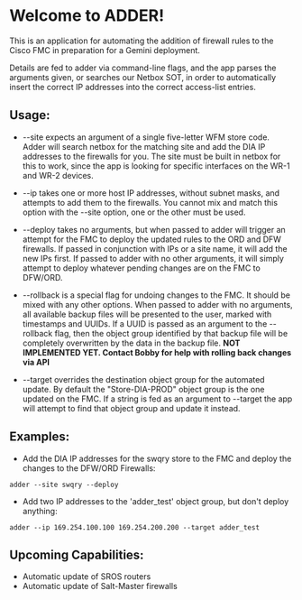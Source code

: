 # Welcome to ADDER!

This is an application for automating the addition of firewall rules to the Cisco FMC in preparation for a Gemini deployment.

Details are fed to adder via command-line flags, and the app parses the arguments given, or searches our Netbox SOT, in order to automatically insert the correct IP addresses into the correct access-list entries.

## Usage:

* --site expects an argument of a single five-letter WFM store code. Adder will search netbox for the matching site and add the DIA IP addresses to the firewalls for you. The site must be built in netbox for this to work, since the app is looking for specific interfaces on the WR-1 and WR-2 devices.

* --ip takes one or more host IP addresses, without subnet masks, and attempts to add them to the firewalls. You cannot mix and match this option with the --site option, one or the other must be used.

* --deploy takes no arguments, but when passed to adder will trigger an attempt for the FMC to deploy the updated rules to the ORD and DFW firewalls. If passed in conjunction with IPs or a site name, it will add the new IPs first. If passed to adder with no other arguments, it will simply attempt to deploy whatever pending changes are on the FMC to DFW/ORD.

* --rollback is a special flag for undoing changes to the FMC. It should be mixed with any other options. When passed to adder with no arguments, all available backup files will be presented to the user, marked with timestamps and UUIDs. If a UUID is passed as an argument to the --rollback flag, then the object group identified by that backup file will be completely overwritten by the data in the backup file. **NOT IMPLEMENTED YET. Contact Bobby for help with rolling back changes via API**

* --target overrides the destination object group for the automated update. By default the "Store-DIA-PROD" object group is the one updated on the FMC. If a string is fed as an argument to --target the app will attempt to find that object group and update it instead.

## Examples:

* Add the DIA IP addresses for the swqry store to the FMC and deploy the changes to the DFW/ORD Firewalls:
```
adder --site swqry --deploy
```

* Add two IP addresses to the 'adder_test' object group, but don't deploy anything:
```
adder --ip 169.254.100.100 169.254.200.200 --target adder_test
```


## Upcoming Capabilities:
* Automatic update of SROS routers
* Automatic update of Salt-Master firewalls